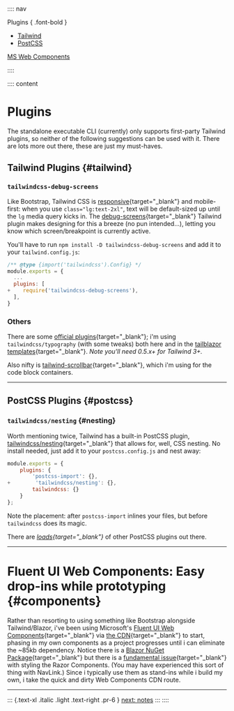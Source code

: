 :::: nav

Plugins { .font-bold }
- [Tailwind](/next#tailwind)
- [PostCSS](/next#postcss)
  
[MS Web Components](/next#components)

::::

:::: content

# Plugins 

The standalone executable CLI (currently) only supports first-party Tailwind plugins, so neither of the following suggestions can be used with it.  There are lots more out there, these are just my must-haves.

## Tailwind Plugins {#tailwind}

### `tailwindcss-debug-screens`

Like Bootstrap, Tailwind CSS is [responsive](https://tailwindcss.com/docs/responsive-design){target="_blank"} and mobile-first: when you use `class="lg:text-2xl"`, text will be default-sized up until the `lg` media query kicks in.  The [debug-screens](https://github.com/jorenvanhee/tailwindcss-debug-screens){target="_blank"} Tailwind plugin makes designing for this a breeze (no pun intended...), letting you know which screen/breakpoint is currently active.

You'll have to run `npm install -D tailwindcss-debug-screens` and add it to your `tailwind.config.js`:

```javascript:tailwind.config.js
/** @type {import('tailwindcss').Config} */
module.exports = {
  ...
  plugins: [
+    require('tailwindcss-debug-screens'),
  ],
}

```

### Others

There are some [official plugins](https://tailwindcss.com/docs/plugins#official-plugins){target="_blank"}; i'm using `tailwindcss/typography` (with some tweaks) both here and in the [tailblazor templates](https://www.tailblazor.net){target="_blank"}.  *Note you'll need 0.5.x+ for Tailwind 3+.*

Also nifty is [tailwind-scrollbar](https://github.com/adoxography/tailwind-scrollbar){target="_blank"}, which i'm using for the code block containers.

---

## PostCSS Plugins {#postcss}

### `tailwindcss/nesting` {#nesting}

Worth mentioning twice, Tailwind has a built-in PostCSS plugin, [tailwindcss/nesting](https://tailwindcss.com/docs/using-with-preprocessors#nesting){target="_blank"} that allows for, well, CSS nesting.  No install needed, just add it to your `postcss.config.js` and nest away:

```javascript:postcss.config.js
module.exports = {
    plugins: {
        'postcss-import': {},
+        'tailwindcss/nesting': {},
        tailwindcss: {}
    }
};
```

Note the placement: after `postcss-import` inlines your files, but before `tailwindcss` does its magic.

There are *[loads](https://www.postcss.parts/){target="_blank"}* of other PostCSS plugins out there.

---

# Fluent UI Web Components: Easy drop-ins while prototyping {#components}

Rather than resorting to using something like Bootstrap alongside Tailwind/Blazor, i've been using Microsoft's [Fluent UI Web Components](https://fluent-components.azurewebsites.net/?path=/docs/getting-started-overview--page){target="_blank"} via [the CDN](https://github.com/microsoft/fluentui/tree/master/packages/web-components#from-cdn){target="_blank"} to start, phasing in my own components as a project progresses until i can eliminate the ~85kb dependency. Notice there is a [Blazor NuGet Package](https://github.com/microsoft/fast-blazor){target="_blank"} but there is a [fundamental issue](https://github.com/microsoft/fast-blazor/issues/125){target="_blank"} with styling the Razor Components. (You may have experienced this sort of thing with NavLink.)  Since i typically use them as stand-ins while i build my own, i take the quick and dirty Web Components CDN route.

---

::: {.text-xl .italic .light .text-right .pr-6 }
[next: notes](/notes)
::: 
::::
